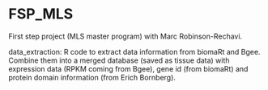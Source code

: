 # FSP_MLS
First step project (MLS master program) with Marc Robinson-Rechavi.

data_extraction: R code to extract data information from biomaRt and Bgee. Combine them into a merged database (saved as tissue data) with expression data (RPKM coming from Bgee), gene id (from biomaRt) and protein domain information (from Erich Bornberg).
